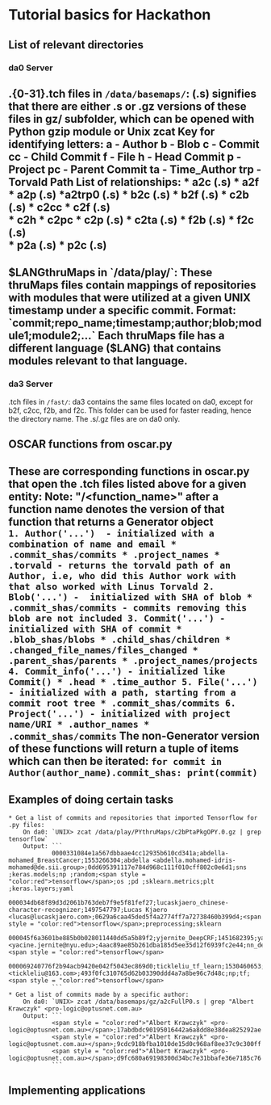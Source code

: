 # Tutorial basics for Hackathon

## List of relevant directories
### da0 Server
<relationship>.{0-31}.tch files in `/data/basemaps/`:
	(.s) signifies that there are either .s or .gz versions of these files in gz/ subfolder, 
	which can be opened with Python gzip module or Unix zcat
	Key for identifying letters:
		a  - Author
		b  - Blob
		c  - Commit
		cc - Child Commit
		f  - File
		h  - Head Commit
		p  - Project
		pc - Parent Commit
		ta - Time_Author
		trp - Torvald Path
	List of relationships:
	* a2c (.s)	* a2f		* a2p (.s)		*a2trp0 (.s)
	* b2c (.s)	* b2f (.s)
	* c2b (.s)	* c2cc		* c2f (.s)		
	* c2h		* c2pc		* c2p (.s)		* c2ta (.s)
	* f2b (.s)	* f2c (.s)		
	* p2a (.s)	* p2c (.s)
------
$LANGthruMaps in `/data/play/`:
	These thruMaps files contain mappings of repositories with modules that were utilized at
	a given UNIX timestamp under a specific commit.
	Format: `commit;repo_name;timestamp;author;blob;module1;module2;...`
	Each thruMaps file has a different language ($LANG) that contains modules relevant
	to that language.
------
### da3 Server
.tch files in `/fast/`:
	da3 contains the same files located on da0, except for b2f, c2cc, f2b, and f2c.
	This folder can be used for faster reading, hence the directory name.
	The .s/.gz files are on da0 only.

## OSCAR functions from oscar.py
These are corresponding functions in oscar.py that open the .tch files listed above for a given entity:
	Note: "/<function_name>" after a function name denotes the version of that function that 
		  returns a Generator object  
	```
	1. Author('...')  - initialized with a combination of name and email
		* .commit_shas/commits
		* .project_names
		* .torvald - returns the torvald path of an Author, i.e, who did this Author work
					 with that also worked with Linus Torvald
	2. Blob('...') -  initialized with SHA of blob
		* .commit_shas/commits - commits removing this blob are not included
	3. Commit('...') - initialized with SHA of commit
		* .blob_shas/blobs
		* .child_shas/children
		* .changed_file_names/files_changed
		* .parent_shas/parents
		* .project_names/projects
	4. Commit_info('...') - initialized like Commit()
		* .head
		* .time_author
	5. File('...') - initialized with a path, starting from a commit root tree
		* .commit_shas/commits
	6. Project('...') - initialized with project name/URI
		* .author_names
		* .commit_shas/commits
	```
	The non-Generator version of these functions will return a tuple of items which can 
	then be iterated:
		```
		for commit in Author(author_name).commit_shas:
			print(commit)
		```
------
## Examples of doing certain tasks
	* Get a list of commits and repositories that imported Tensorflow for .py files:
		On da0: `UNIX> zcat /data/play/PYthruMaps/c2bPtaPkgOPY.0.gz | grep tensorflow`
		Output: ```
				0000331084e1a567dbbaae4cc12935b610cd341a;abdella-mohamed_BreastCancer;1553266304;abdella <abdella.mohamed-idris-mohamed@de.sii.group>;0dd695391117e784d968c111f010cff802c0e6d1;sns ;keras.models;np ;random;<span style = "color:red">tensorflow</span>;os ;pd ;sklearn.metrics;plt ;keras.layers;yaml
				000034db68f89d3d2061b763deb7f9e5f81fef27;lucaskjaero_chinese-character-recognizer;1497547797;Lucas Kjaero <lucas@lucaskjaero.com>;0629a6caa45ded5f4a2774ff7a72738460b399d4;<span style = "color:red">tensorflow</span>;preprocessing;sklearn
				000045f6a3601be885b0b028011440dd5a5b89f2;yjernite_DeepCRF;1451682395;yacine <yacine.jernite@nyu.edu>;4aac89ae85b261dba185d5ee35d12f6939fc2e44;nn_defs;utils;<span style = "color:red">tensorflow</span>
				000069240776f2b94acb9420e042f5043ec869d0;tickleliu_tf_learn;1530460653;tickleliu <tickleliu@163.com>;493f0fc310765d62b03390ddd4a7a8be96c7d48c;np;tf;<span style = "color:red">tensorflow</span>
				```
	* Get a list of commits made by a specific author:
		On da0: `UNIX> zcat /data/basemaps/gz/a2cFullP0.s | grep "Albert Krawczyk" <pro-logic@optusnet.com.au> 
		Output: ```
				<span style = "color:red">"Albert Krawczyk" <pro-logic@optusnet.com.au></span>;17abdbdc90195016442a6a8dd8e38dea825292ae
				<span style = "color:red">"Albert Krawczyk" <pro-logic@optusnet.com.au></span>;9cdc918bfba1010de15d0c968af8ee37c9c300ff
				<span style = "color:red">"Albert Krawczyk" <pro-logic@optusnet.com.au></span>;d9fc680a69198300d34bc7e31bbafe36e7185c76
				```
	
## Implementing applications
